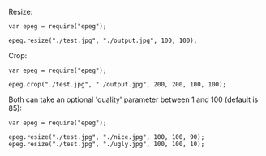 Resize:

```
var epeg = require("epeg");

epeg.resize("./test.jpg", "./output.jpg", 100, 100);
```

Crop:

```
var epeg = require("epeg");

epeg.crop("./test.jpg", "./output.jpg", 200, 200, 100, 100);
```

Both can take an optional 'quality' parameter between 1 and 100 (default is 85):

```
var epeg = require("epeg");

epeg.resize("./test.jpg", "./nice.jpg", 100, 100, 90);
epeg.resize("./test.jpg", "./ugly.jpg", 100, 100, 10);
```